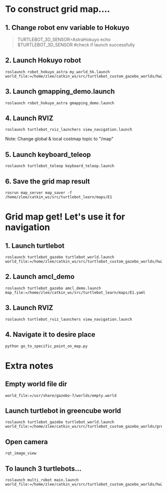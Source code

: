 # To construct grid map....

## 1. Change robot env variable to Hokuyo

>TURTLEBOT_3D_SENSOR=AstraHokuyo
>echo $TURTLEBOT_3D_SENSOR         #check if  launch successfully


## 2. Launch Hokuyo robot
```
roslaunch robot_hokuyo_astra my_world_hk.launch world_file:=/home/zlee/catkin_ws/src/turtlebot_custom_gazebo_worlds/hw2.world
```

## 3. Launch gmapping_demo.launch
```
roslaunch robot_hokuyo_astra gmapping_demo.launch
```

## 4. Launch RVIZ
```
roslaunch turtlebot_rviz_launchers view_navigation.launch
```
Note: Change global & local costmap topic to "/map"

## 5. Launch keyboard_teleop
```
roslaunch turtlebot_teleop keyboard_teleop.launch
```

## 6. Save the grid map result
```
rosrun map_server map_saver -f /home/zlee/catkin_ws/src/turtlebot_learn/maps/E1
```

# Grid map get! Let's use it for navigation
## 1. Launch turtlebot
```
roslaunch turtlebot_gazebo turtlebot_world.launch world_file:=/home/zlee/catkin_ws/src/turtlebot_custom_gazebo_worlds/hw2_v2.world
```
## 2. Launch amcl_demo
```
roslaunch turtlebot_gazebo amcl_demo.launch map_file:=/home/zlee/catkin_ws/src/turtlebot_learn/maps/E1.yaml
```
## 3. Launch RVIZ
```
roslaunch turtlebot_rviz_launchers view_navigation.launch
```
## 4. Navigate it to desire place
```
python go_to_specific_point_on_map.py
```



# Extra notes
## Empty world file dir
```
world_file:=/usr/share/gazebo-7/worlds/empty.world
```

## Launch turtlebot in greencube world
```
roslaunch turtlebot_gazebo turtlebot_world.launch world_file:=/home/zlee/catkin_ws/src/turtlebot_custom_gazebo_worlds/green_cube1.world
```
## Open camera
```
rqt_image_view
```
## To launch 3 turtlebots...
```
roslaunch multi_robot main.launch world_file:=/home/zlee/catkin_ws/src/turtlebot_custom_gazebo_worlds/hw2_v2.world
```

